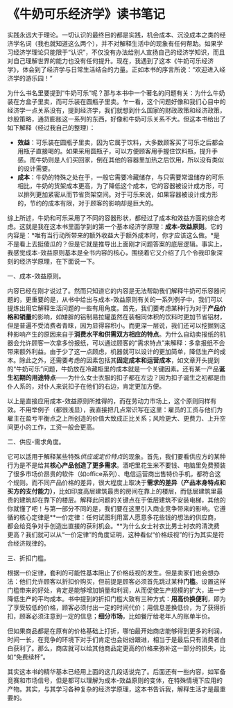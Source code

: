 # 《牛奶可乐经济学》读书笔记

实践永远大于理论。一切认识的最终目的都是实践，机会成本、沉没成本之类的经济学名词（我也就知道这么两个），并不对解释生活中的现象有任何帮助。如果学习经济学理论只能限于“认识”，不仅没有办法给别人宣扬自己的经济学知识，而且对自己理解世界的能力也没有任何提升。现在，我遇到了这本《牛奶可乐经济学》，体会到了经济学与日常生活结合的力量。正如本书的序言所说：“欢迎进入经济学的游乐园！”

为什么书名里要提到“牛奶可乐”呢？那与本书中一个著名的问题有关：为什么牛奶装在方盒子里卖，而可乐装在圆瓶子里卖。乍一看，这个问题好像和我们心目中的经济学一点关系没有，提到经济学，我们就想到什么国家的财政政策和经济政策，炒股策略，通货膨胀这一系列的东西，好像和牛奶可乐关系不大。但这本书给出了如下解释（经过我自己的整理）：

- **效益**：可乐装在圆瓶子里卖，因为它属于饮料，大多数顾客买了可乐之后都会用瓶子直接喝的。如果采用圆瓶子，可以方便顾客用手握住饮料瓶，提升手感。而牛奶则是人们买回家，倒在其他的容器里加热之后饮用，所以没有类似的设计需要。
- **成本**：牛奶的特殊之处在于，一般它需要冷藏储存，与只需要常温储存的可乐相比，牛奶的货架成本更高，为了降低这个成本，它的容器被设计成方形，可以排列更加紧密从而节省货架空间。对于可乐来说，如果容器被设计成方形的，节约的成本有限，对于顾客的影响却是巨大的。

综上所述，牛奶和可乐采用了不同的容器形状，都经过了成本和效益方面的综合考虑。这就是我在这本书里面学到的第一个基本经济学原理：**成本-效益原则**。它的内容是：*唯有当行动所带来的额外收益大于额外成本时，你才应该这么做。*是不是看上去挺傻瓜的？但是它就是推导出上面刚才问题答案的底层逻辑。事实上，我感觉成本-效益原则基本是全书内容的核心，围绕着它又介绍了几个令我印象深刻的经济学原理，在下面说一下。

一、成本-效益原则。

内容已经在刚才说过了。然而只知道它的内容是无法帮助我们解释牛奶可乐容器问题的，更重要的是，从书中给出与成本-效益原则有关的一系列例子中，我们可以提炼出用它解释生活问题的一些有用角度。首先，我们要考虑某种行为对于**产品价格和销量**的影响，如矮胖的铝制易拉罐虽然在装相同体积的饮料时更加节省铝材，但是普遍不受消费者青睐，因为显得容积小。而更深一层说，我们还可以挖掘到这种影响产生的原因来自于**消费水平和供需双方相应的特点**。为什么自动卖报纸的机器会允许顾客一次拿多份报纸，可以通过顾客的“需求特点”来解释：多拿报纸不会带来额外利益。由于少了这一点顾虑，机器就可以设计的更加简单，降低生产的成本。除此之外，还需要考虑的因素包括其**固定成本和运营成本**，如文章开头提到的“牛奶可乐”问题，牛奶放在冷藏柜里的成本就是一个关键因素。还有某一产品**诞生初期的用途特点**——为什么女士衣服的扣子都在左边？因为扣子诞生之初都是由仆人系的，对仆人来说扣子在他们的右边，肯定更加方便。

以上是直接应用成本-效益原则所推得的，而在劳动力市场上，这个原则同样有效。不用举例子（都很浅显），我直接把几点常识写在这里：雇员的工资与他们为雇主在盈亏平衡点之上所创造的价值大致成正比关系；风险更大、更费力、上升空间更小的工作，工资一般会更高。

二、供应-需求角度。

它可以适用于解释某些特殊*供应或定价特点*的现象。首先，我们要看供应方的某种行为是不是给其**核心产品创造了更多需求**。酒吧里花生米不要钱、电脑里免费预装了很多市场价昂贵的软件（如office系列）、电信运营商出售特价手机，都符合这个规则。而不同产品价格的差异，很大程度上取决于**需求的差异（产品本身特点和买方的支付能力）**，比如印度高层建筑最贵的房间在靠上的楼层，而低层建筑里最贵的建筑却在靠下的楼层。解释此问题的关键点在于低层建筑不安装电梯，其他的你就懂了吧！与第一部分不同的是，我们要在这里引入商业竞争带来的影响。它遵循的核心定律是**一价定律：任何试图利用富人愿意多花些钱的想法的供应商，都会给竞争对手创造出直接的获利机会。**为什么女士衬衣比男士衬衣的清洗费更高？我们就可以从“一价定律”的角度证明，这种看似“价格歧视”的行为其实是符合经济规律的。

三、折扣门槛。

根据一价定律，套利的可能性基本阻止了价格歧视的发生。但是卖家们也会想办法：他们允许顾客以折扣价购买，但前提是顾客必须首先跳过某种**门槛**。设置这样门槛带来的好处，肯定是能够增加销量和利润，从而促使生产规模的扩大，进一步降低生产的平均成本。书中提到的折扣门槛大致有三种方式：**用高价换便利**，即为了享受较低的价格，顾客必须付出一定的时间代价；用信息差换低价，为了获得折扣，顾客必须注意到一定的信息；**细分市场**，比如餐厅给老年人的账单半价。

但如果商品都是在原有的价格基础上打折，哪怕最开始商店能够得到更多的利润，时间一长，在竞争的环境下对手们肯定也会纷纷跟进，相当于是最后只有消费者白白获利了。那么，商店就可以给其他商品定更高的价格来弥补这一部分的损失，比如“免费续杯”。

其实这本书的精华基本已经用上面的这几段话说完了。后面还有一些内容，如军备竞赛和市场信号，但是都可以理解为成本-效益原则的变体，在特殊情境下应用的产物。其实，与其学习各种复杂的经济学原理，这本书告诉我，解释生活才是最重要的。

